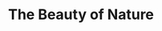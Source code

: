 ---
pid: LLB48
title: The Beauty of Nature
location_transcription: Fishtown
zipcode: '19125'
outside_phl: 
neighborhood: Fishtown,Kensington
age: '4'
age_range: "<6"
instagram: 
image_file_name: LLB_48.jpg
proposal_transcription: 
topic: Environment
topic_summary: '0'
type: Conceptual
keywords_other: 
credit: Lula
image_labels: 
twitter: 
facebook: 
permalink: "/monuments/llb48/"
layout: item-page
---